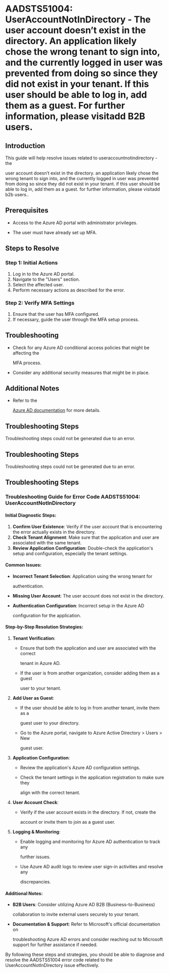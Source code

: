 
# AADSTS51004: UserAccountNotInDirectory - The user account doesn’t exist in the directory. An application likely chose the wrong tenant to sign into, and the currently logged in user was prevented from doing so since they did not exist in your tenant. If this user should be able to log in, add them as a guest. For further information, please visitadd B2B users.


## Introduction

This guide will help resolve issues related to useraccountnotindirectory - the

user account doesn’t exist in the directory. an application likely chose the
wrong tenant to sign into, and the currently logged in user was prevented from
doing so since they did not exist in your tenant. if this user should be able to
log in, add them as a guest. for further information, please visitadd b2b
users..


## Prerequisites


* Access to the Azure AD portal with administrator privileges.

* The user must have already set up MFA.


## Steps to Resolve


### Step 1: Initial Actions

1. Log in to the Azure AD portal.
2. Navigate to the "Users" section.
3. Select the affected user.
4. Perform necessary actions as described for the error.


### Step 2: Verify MFA Settings

1. Ensure that the user has MFA configured.
2. If necessary, guide the user through the MFA setup process.


## Troubleshooting


* Check for any Azure AD conditional access policies that might be affecting the

  MFA process.

* Consider any additional security measures that might be in place.


## Additional Notes


* Refer to the

  [Azure AD 
documentation](https://learn.microsoft.com/en-us/azure/active-directory/)
  for more details.


## Troubleshooting Steps

Troubleshooting steps could not be generated due to an error.


## Troubleshooting Steps

Troubleshooting steps could not be generated due to an error.


## Troubleshooting Steps


### Troubleshooting Guide for Error Code AADSTS51004: UserAccountNotInDirectory


#### Initial Diagnostic Steps:

1. **Confirm User Existence**: Verify if the user account that is encountering
   the error actually exists in the directory.
2. **Check Tenant Alignment**: Make sure that the application and user are
   associated with the same tenant.
3. **Review Application Configuration**: Double-check the application's setup
   and configuration, especially the tenant settings.


#### Common Issues:


* **Incorrect Tenant Selection**: Application using the wrong tenant for

  authentication.

* **Missing User Account**: The user account does not exist in the directory.

* **Authentication Configuration**: Incorrect setup in the Azure AD

  configuration for the application.


#### Step-by-Step Resolution Strategies:

1. **Tenant Verification**:

   * Ensure that both the application and user are associated with the correct

     tenant in Azure AD.
   * If the user is from another organization, consider adding them as a guest

     user to your tenant.

2. **Add User as Guest**:

   * If the user should be able to log in from another tenant, invite them as a

     guest user to your directory.
   * Go to the Azure portal, navigate to Azure Active Directory > Users > New

     guest user.

3. **Application Configuration**:

   * Review the application's Azure AD configuration settings.

   * Check the tenant settings in the application registration to make sure they

     align with the correct tenant.

4. **User Account Check**:

   * Verify if the user account exists in the directory. If not, create the

     account or invite them to join as a guest user.

5. **Logging & Monitoring**:
   * Enable logging and monitoring for Azure AD authentication to track any

     further issues.
   * Use Azure AD audit logs to review user sign-in activities and resolve any

     discrepancies.


#### Additional Notes:


* **B2B Users**: Consider utilizing Azure AD B2B (Business-to-Business)

  collaboration to invite external users securely to your tenant.

* **Documentation & Support**: Refer to Microsoft's official documentation on

  troubleshooting Azure AD errors and consider reaching out to Microsoft support
  for further assistance if needed.

By following these steps and strategies, you should be able to diagnose and
resolve the AADSTS51004 error code related to the UserAccountNotInDirectory
issue effectively.